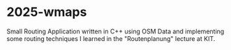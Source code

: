 # 2025-wmaps
Small Routing Application written in C++ using OSM Data and implementing some routing techniques I learned in the "Routenplanung" lecture at KIT.
